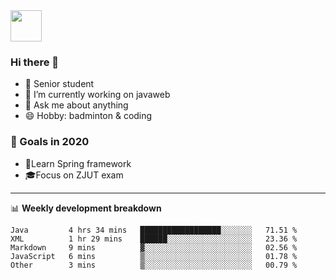 <img src="https://github.com/egoist/egoist/raw/master/balloon.gif" width="50">

### Hi there 🐏

- 🌱 Senior student
- 🔭 I’m currently working on javaweb
- 💬 Ask me about anything
- 😄 Hobby: badminton & coding

### 🚀 Goals in 2020
+ 🍃Learn Spring framework
+ 🎓Focus on ZJUT exam
-------

📊 **Weekly development breakdown**
<!--START_SECTION:waka-->
```text
Java         4 hrs 34 mins   ██████████████████░░░░░░░   71.51 % 
XML          1 hr 29 mins    ██████░░░░░░░░░░░░░░░░░░░   23.36 % 
Markdown     9 mins          ▓░░░░░░░░░░░░░░░░░░░░░░░░   02.56 % 
JavaScript   6 mins          ▒░░░░░░░░░░░░░░░░░░░░░░░░   01.78 % 
Other        3 mins          ▒░░░░░░░░░░░░░░░░░░░░░░░░   00.79 % 
```
<!--END_SECTION:waka-->
